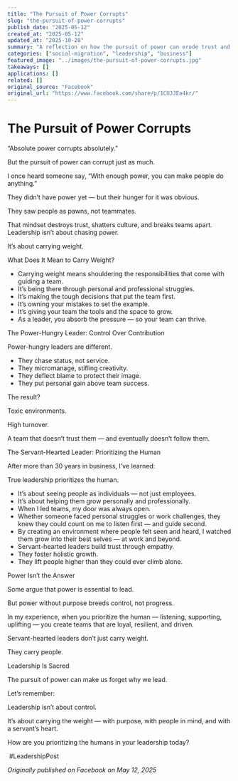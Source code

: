 ```yaml
---
title: "The Pursuit of Power Corrupts"
slug: "the-pursuit-of-power-corrupts"
publish_date: "2025-05-12"
created_at: "2025-05-12"
updated_at: "2025-10-28"
summary: "A reflection on how the pursuit of power can erode trust and culture, contrasting power-hungry leadership with servant-hearted leadership that carries people, not control."
categories: ["social-migration", "leadership", "business"]
featured_image: "../images/the-pursuit-of-power-corrupts.jpg"
takeaways: []
applications: []
related: []
original_source: "Facebook"
original_url: "https://www.facebook.com/share/p/1CUJJEa4kr/"
---
```


# The Pursuit of Power Corrupts

“Absolute power corrupts absolutely.”

But the pursuit of power can corrupt just as much.

I once heard someone say, “With enough power, you can make people do anything.”

They didn’t have power yet — but their hunger for it was obvious.

They saw people as pawns, not teammates.

That mindset destroys trust, shatters culture, and breaks teams apart.
Leadership isn’t about chasing power.

It’s about carrying weight.

What Does It Mean to Carry Weight?

* Carrying weight means shouldering the responsibilities that come with guiding a team.
* It’s being there through personal and professional struggles.
* It’s making the tough decisions that put the team first.
* It’s owning your mistakes to set the example.
* It’s giving your team the tools and the space to grow.
* As a leader, you absorb the pressure — so your team can thrive.

The Power-Hungry Leader: Control Over Contribution

Power-hungry leaders are different.
* They chase status, not service.
* They micromanage, stifling creativity.
* They deflect blame to protect their image.
* They put personal gain above team success.

The result?

Toxic environments.

High turnover.

A team that doesn’t trust them — and eventually doesn’t follow them.

The Servant-Hearted Leader: Prioritizing the Human

After more than 30 years in business, I’ve learned:

True leadership prioritizes the human.

* It’s about seeing people as individuals — not just employees.
* It’s about helping them grow personally and professionally.
* When I led teams, my door was always open.
* Whether someone faced personal struggles or work challenges, they knew they could count on me to listen first — and guide second.
* By creating an environment where people felt seen and heard, I watched them grow into their best selves — at work and beyond.
* Servant-hearted leaders build trust through empathy.
* They foster holistic growth.
* They lift people higher than they could ever climb alone.

Power Isn’t the Answer

Some argue that power is essential to lead.

But power without purpose breeds control, not progress.

In my experience, when you prioritize the human — listening, supporting, uplifting — you create teams that are loyal, resilient, and driven.

Servant-hearted leaders don’t just carry weight.

They carry people.

Leadership Is Sacred

The pursuit of power can make us forget why we lead.

Let’s remember:

Leadership isn’t about control.

It’s about carrying the weight — with purpose, with people in mind, and with a servant’s heart.

How are you prioritizing the humans in your leadership today?

 #LeadershipPost  

*Originally published on Facebook on May 12, 2025*
